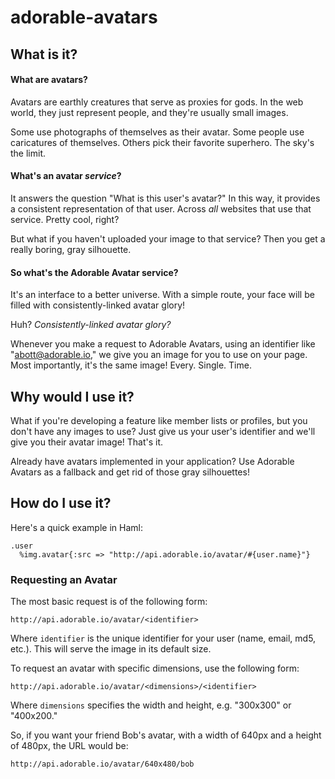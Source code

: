 # adorable-avatars

## What is it?

#### What are avatars?
Avatars are earthly creatures that serve as proxies for gods.
In the web world, they just represent people, and they're usually small images. 

Some use photographs of themselves as their avatar. Some people use caricatures of themselves. Others pick their favorite superhero. The sky's the limit.

#### What's an avatar _service_?
It answers the question "What is this user's avatar?"
In this way, it provides a consistent representation of that user.
Across _all_ websites that use that service. Pretty cool, right?

But what if you haven't uploaded your image to that service?
Then you get a really boring, gray silhouette.

#### So what's the Adorable Avatar service?
It's an interface to a better universe. With a simple route, your face will be filled with consistently-linked avatar glory!

Huh? _Consistently-linked avatar glory?_

Whenever you make a request to Adorable Avatars, using an identifier like "abott@adorable.io," we give you an image for you to use on your page.
Most importantly, it's the same image! Every. Single. Time.

## Why would I use it?
What if you're developing a feature like member lists or profiles, but you don't have any images to use?
Just give us your user's identifier and we'll give you their avatar image!
That's it.

Already have avatars implemented in your application?
Use Adorable Avatars as a fallback and get rid of those gray silhouettes!

## How do I use it?
Here's a quick example in Haml:
```haml
.user
  %img.avatar{:src => "http://api.adorable.io/avatar/#{user.name}"}
```

### Requesting an Avatar
The most basic request is of the following form:

    http://api.adorable.io/avatar/<identifier>

Where `identifier` is the unique identifier for your user (name, email, md5, etc.).
This will serve the image in its default size.

To request an avatar with specific dimensions, use the following form:

    http://api.adorable.io/avatar/<dimensions>/<identifier>

Where `dimensions` specifies the width and height, e.g. "300x300" or "400x200."

So, if you want your friend Bob's avatar, with a width of 640px and a height of 480px, the URL would be:

    http://api.adorable.io/avatar/640x480/bob

